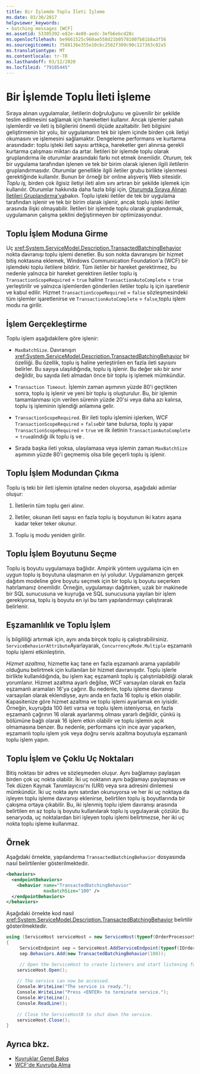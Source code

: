 ```yaml
---
title: Bir İşlemde Toplu İleti İşleme
ms.date: 03/30/2017
helpviewer_keywords:
- batching messages [WCF]
ms.assetid: 53305392-e82e-4e89-aedc-3efb6ebcd28c
ms.openlocfilehash: be9661525c960ae558d21b05781007b81b8a3f56
ms.sourcegitcommit: 7588136e355e10cbc2582f389c90c127363c02a5
ms.translationtype: MT
ms.contentlocale: tr-TR
ms.lasthandoff: 03/12/2020
ms.locfileid: "79185445"
---
```

# <a name="batching-messages-in-a-transaction"></a>Bir İşlemde Toplu İleti İşleme
Sıraya alınan uygulamalar, iletilerin doğruluğunu ve güvenilir bir şekilde teslim edilmesini sağlamak için hareketleri kullanır. Ancak işlemler pahalı işlemlerdir ve ileti iş bilgilerini önemli ölçüde azaltabilir. İleti bilgisini geliştirmenin bir yolu, bir uygulamanın tek bir işlem içinde birden çok iletiyi okumasını ve işlemesini sağlamaktır. Dengeleme performans ve kurtarma arasındadır: toplu işteki ileti sayısı arttıkça, hareketler geri alınırsa gerekli kurtarma çalışması miktarı da artar. İletileri bir işlemde toplu olarak gruplandırma ile oturumlar arasındaki farkı not etmek önemlidir. *Oturum,* tek bir uygulama tarafından işlenen ve tek bir birim olarak işlenen ilgili iletilerin gruplandırmasıdır. Oturumlar genellikle ilgili iletiler grubu birlikte işlenmesi gerektiğinde kullanılır. Bunun bir örneği bir online alışveriş Web sitesidir. *Toplu iş,* birden çok ilgisiz iletiyi ileti alım sını artıran bir şekilde işlemek için kullanılır. Oturumlar hakkında daha fazla bilgi için, [Oturumda Sıraya Alınan İletileri Gruplandırma'ya](../../../../docs/framework/wcf/feature-details/grouping-queued-messages-in-a-session.md)bakın. Toplu işteki iletiler de tek bir uygulama tarafından işlenir ve tek bir birim olarak işlenir, ancak toplu işteki iletiler arasında ilişki olmayabilir. İletileri bir işlemde toplu olarak gruplandırmak, uygulamanın çalışma şeklini değiştirmeyen bir optimizasyondur.  
  
## <a name="entering-batching-mode"></a>Toplu İşlem Moduna Girme  
 Uç <xref:System.ServiceModel.Description.TransactedBatchingBehavior> nokta davranışı toplu işlemi denetler. Bu son nokta davranışını bir hizmet bitiş noktasına eklemek, Windows Communication Foundation'a (WCF) bir işlemdeki toplu iletilere bildirir. Tüm iletiler bir hareket gerektirmez, bu nedenle yalnızca bir hareket gerektiren iletiler toplu iş `TransactionScopeRequired`  =  `true` haline `TransactionAutoComplete`  =  `true` yerleştirilir ve yalnızca işlemlerden gönderilen iletiler toplu iş için işaretlenir ve kabul edilir. Hizmet `TransactionScopeRequired`  =  `false` sözleşmesindeki tüm işlemler işaretlenirse ve `TransactionAutoComplete`  =  `false`,toplu işlem modu na girilir.  
  
## <a name="committing-a-transaction"></a>İşlem Gerçekleştirme  
 Toplu işlem aşağıdakilere göre işlenir:  
  
- `MaxBatchSize`. Davranışın <xref:System.ServiceModel.Description.TransactedBatchingBehavior> bir özelliği. Bu özellik, toplu iş haline yerleştirilen en fazla ileti sayısını belirler. Bu sayıya ulaşıldığında, toplu iş işlenir. Bu değer sıkı bir sınır değildir, bu sayıda ileti almadan önce bir toplu iş işlemek mümkündür.  
  
- `Transaction Timeout`. İşlemin zaman aşımının yüzde 80'i geçtikten sonra, toplu iş işlenir ve yeni bir toplu iş oluşturulur. Bu, bir işlemin tamamlanması için verilen sürenin yüzde 20'si veya daha azı kalırsa, toplu iş işleminin işlendiği anlamına gelir.  
  
- `TransactionScopeRequired`. Bir ileti toplu işlemini işlerken, WCF `TransactionScopeRequired`  =  `false`bir tane bulursa, toplu iş yapar `TransactionScopeRequired`  =  `true` ve ilk iletinin `TransactionAutoComplete`  =  `true`alındığı ilk toplu iş ve .  
  
- Sırada başka ileti yoksa, ulaşılamasa veya işlemin zaman `MaxBatchSize` aşımının yüzde 80'i geçmemiş olsa bile geçerli toplu iş işlenir.  
  
## <a name="leaving-batching-mode"></a>Toplu İşlem Modundan Çıkma  
 Toplu iş teki bir ileti işlemin iptaline neden oluyorsa, aşağıdaki adımlar oluşur:  
  
1. İletilerin tüm toplu geri alınır.  
  
2. İletiler, okunan ileti sayısı en fazla toplu iş boyutunun iki katını aşana kadar teker teker okunur.  
  
3. Toplu iş modu yeniden girilir.  
  
## <a name="choosing-the-batch-size"></a>Toplu İşlem Boyutunu Seçme  
 Toplu iş boyutu uygulamaya bağlıdır. Ampirik yöntem uygulama için en uygun toplu iş boyutuna ulaşmanın en iyi yoludur. Uygulamanızın gerçek dağıtım modeline göre boyutu seçmek için bir toplu iş boyutu seçerken hatırlamanız önemlidir. Örneğin, uygulamayı dağıtırken, uzak bir makinede bir SQL sunucusuna ve kuyruğa ve SQL sunucusuna yayılan bir işlem gerekiyorsa, toplu iş boyutu en iyi bu tam yapılandırmayı çalıştırarak belirlenir.  
  
## <a name="concurrency-and-batching"></a>Eşzamanlılık ve Toplu İşlem  
 İş bilgililiği artırmak için, aynı anda birçok toplu iş çalıştırabilirsiniz. `ServiceBehaviorAttribute`Ayarlayarak, `ConcurrencyMode.Multiple` eşzamanlı toplu işlemi etkinleştirin.  
  
 *Hizmet azaltma,* hizmette kaç tane en fazla eşzamanlı arama yapılabilir olduğunu belirtmek için kullanılan bir hizmet davranışıdır. Toplu işlerle birlikte kullanıldığında, bu işlem kaç eşzamanlı toplu iş çalıştırılabildiği olarak yorumlanır. Hizmet azaltma ayarlı değilse, WCF varsayılan olarak en fazla eşzamanlı aramaları 16'ya çağırır. Bu nedenle, toplu işleme davranışı varsayılan olarak eklendiyse, aynı anda en fazla 16 toplu iş etkin olabilir. Kapasitenize göre hizmet azaltma ve toplu işlemi ayarlamak en iyisidir. Örneğin, kuyruğda 100 ileti varsa ve toplu işlem isteniyorsa, en fazla eşzamanlı çağrının 16 olarak ayarlanmış olması yararlı değildir, çünkü iş bölümüne bağlı olarak 16 işlem etkin olabilir ve toplu işlemin açık olmamasına benzer. Bu nedenle, performans için ince ayar yaparken, eşzamanlı toplu işlem yok veya doğru servis azaltma boyutuyla eşzamanlı toplu işlem yapın.  
  
## <a name="batching-and-multiple-endpoints"></a>Toplu İşlem ve Çoklu Uç Noktaları  
 Bitiş noktası bir adres ve sözleşmeden oluşur. Aynı bağlamayı paylaşan birden çok uç nokta olabilir. İki uç noktanın aynı bağlamayı paylaşması ve Tek düzen Kaynak Tanımlayıcısı'nı (URI) veya sıra adresini dinlemesi mümkündür. İki uç nokta aynı satırdan okunuyorsa ve her iki uç noktaya da işleyen toplu işleme davranışı eklenirse, belirtilen toplu iş boyutlarında bir çakışma ortaya çıkabilir. Bu, iki işlenmiş toplu işlem davranışı arasında belirtilen en az toplu iş boyutu kullanılarak toplu iş uygulayarak çözülür. Bu senaryoda, uç noktalardan biri işleyen toplu işlemi belirtmezse, her iki uç nokta toplu işleme kullanmaz.  
  
## <a name="example"></a>Örnek  
 Aşağıdaki örnekte, yapılandırma `TransactedBatchingBehavior` dosyasında nasıl belirtilenler gösterilmektedir.  
  
```xml  
<behaviors>
  <endpointBehaviors>
    <behavior name="TransactedBatchingBehavior"
              maxBatchSize="100" />
  </endpointBehaviors>
</behaviors>
```  
  
 Aşağıdaki örnekte kod nasıl <xref:System.ServiceModel.Description.TransactedBatchingBehavior> belirtilir gösterilmektedir.  
  
```csharp
using (ServiceHost serviceHost = new ServiceHost(typeof(OrderProcessorService)))
{
     ServiceEndpoint sep = ServiceHost.AddServiceEndpoint(typeof(IOrderProcessor), new NetMsmqBinding(), "net.msmq://localhost/private/ServiceModelSamplesTransacted");
     sep.Behaviors.Add(new TransactedBatchingBehavior(100));

     // Open the ServiceHost to create listeners and start listening for messages.
    serviceHost.Open();
  
    // The service can now be accessed.
    Console.WriteLine("The service is ready.");
    Console.WriteLine("Press <ENTER> to terminate service.");
    Console.WriteLine();
    Console.ReadLine();
  
    // Close the ServiceHostB to shut down the service.
    serviceHost.Close();
}  
```  
  
## <a name="see-also"></a>Ayrıca bkz.

- [Kuyruklar Genel Bakış](../../../../docs/framework/wcf/feature-details/queues-overview.md)
- [WCF'de Kuyruğa Alma](../../../../docs/framework/wcf/feature-details/queuing-in-wcf.md)
